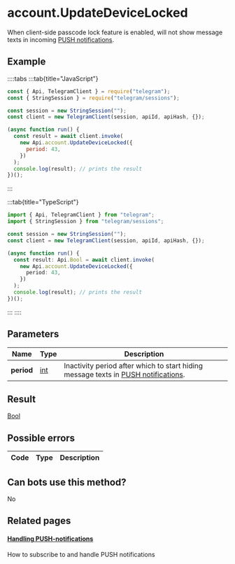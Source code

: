 # account.UpdateDeviceLocked

When client-side passcode lock feature is enabled, will not show message texts in incoming [PUSH notifications](https://core.telegram.org/api/push-updates).

## Example

::::tabs
:::tab{title="JavaScript"}

```js
const { Api, TelegramClient } = require("telegram");
const { StringSession } = require("telegram/sessions");

const session = new StringSession("");
const client = new TelegramClient(session, apiId, apiHash, {});

(async function run() {
  const result = await client.invoke(
    new Api.account.UpdateDeviceLocked({
      period: 43,
    })
  );
  console.log(result); // prints the result
})();
```

:::

:::tab{title="TypeScript"}

```ts
import { Api, TelegramClient } from "telegram";
import { StringSession } from "telegram/sessions";

const session = new StringSession("");
const client = new TelegramClient(session, apiId, apiHash, {});

(async function run() {
  const result: Api.Bool = await client.invoke(
    new Api.account.UpdateDeviceLocked({
      period: 43,
    })
  );
  console.log(result); // prints the result
})();
```

:::
::::

## Parameters

|    Name    | Type                                      | Description                                                                                                                      |
| :--------: | ----------------------------------------- | -------------------------------------------------------------------------------------------------------------------------------- |
| **period** | [int](https://core.telegram.org/type/int) | Inactivity period after which to start hiding message texts in [PUSH notifications](https://core.telegram.org/api/push-updates). |

## Result

[Bool](https://core.telegram.org/type/Bool)

## Possible errors

| Code | Type | Description |
| :--: | ---- | ----------- |

## Can bots use this method?

No

## Related pages

#### [Handling PUSH-notifications](https://core.telegram.org/api/push-updates)

How to subscribe to and handle PUSH notifications
